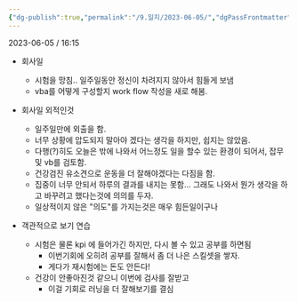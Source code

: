 ```yaml
---
{"dg-publish":true,"permalink":"/9.일지/2023-06-05/","dgPassFrontmatter":true}
---
```



2023-06-05 / 16:15 

- 회사일
	- 시험을 망침.. 일주일동안 정신이 차려지지 않아서 힘들게 보냄
	- vba를 어떻게 구성할지 work flow 작성을 새로 해봄.

- 회사일 외적인것
	- 일주일만에 외출을 함.
	- 너무 상황에 압도되지 말아야 겠다는 생각을 하지만, 쉽지는 않았음.
	- 다행(?)히도 오늘은 밖에 나와서 어느정도 일을 할수 있는 환경이 되어서, 잡무 및 vb를 검토함.
	- 건강검진 유소견으로 운동을 더 잘해야겠다는 다짐을 함.
	- 집중이 너무 안되서 하루의 결과를 내지는 못함...
	  그래도 나와서 뭔가 생각을 하고 바꾸려고 했다는것에 의의를 두자.
	- 일상적이지 않은 "의도"를 가지는것은 매우 힘든일이구나

- 객관적으로 보기 연습
	- 시험은 물론 kpi 에 들어가긴 하지만, 다시 볼 수 있고 공부를 하면됨
		- 이번기회에 오히려 공부를 잘해서 좀 더 나은 스킬셋을 쌓자.
		- 게다가 재시험에는 돈도 안든다!
	- 건강이 안좋아진것 같으니 이번에 검사를 잘받고
		- 이걸 기회로 러닝을 더 잘해보기를 결심
